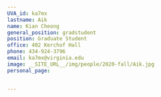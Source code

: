 ```yaml
---
UVA_id: ka7mx
lastname: Aik
name: Kian Cheong
general_position: gradstudent
position: Graduate Student
office: 402 Kerchof Hall
phone: 434-924-3796 
email: ka7mx@virginia.edu
image: __SITE_URL__/img/people/2020-fall/Aik.jpg
personal_page:


---
```


